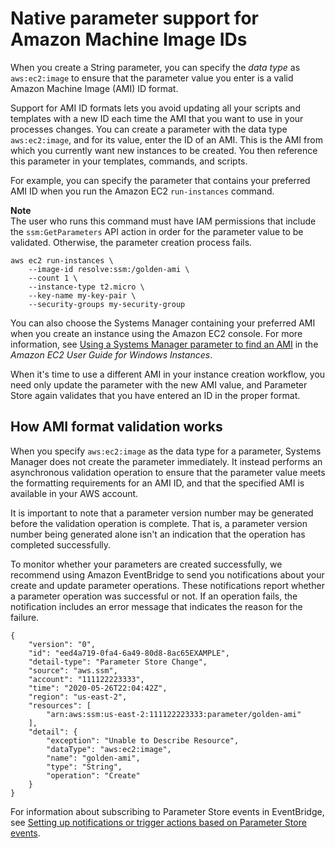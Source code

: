 # Native parameter support for Amazon Machine Image IDs<a name="parameter-store-ec2-aliases"></a>

When you create a String parameter, you can specify the *data type* as `aws:ec2:image` to ensure that the parameter value you enter is a valid Amazon Machine Image \(AMI\) ID format\. 

Support for AMI ID formats lets you avoid updating all your scripts and templates with a new ID each time the AMI that you want to use in your processes changes\. You can create a parameter with the data type `aws:ec2:image`, and for its value, enter the ID of an AMI\. This is the AMI from which you currently want new instances to be created\. You then reference this parameter in your templates, commands, and scripts\. 

For example, you can specify the parameter that contains your preferred AMI ID when you run the Amazon EC2 `run-instances` command\.

**Note**  
The user who runs this command must have IAM permissions that include the `ssm:GetParameters` API action in order for the parameter value to be validated\. Otherwise, the parameter creation process fails\.

```
aws ec2 run-instances \
    --image-id resolve:ssm:/golden-ami \
    --count 1 \
    --instance-type t2.micro \
    --key-name my-key-pair \
    --security-groups my-security-group
```

You can also choose the Systems Manager containing your preferred AMI when you create an instance using the Amazon EC2 console\. For more information, see [Using a Systems Manager parameter to find an AMI](https://docs.aws.amazon.com/AWSEC2/latest/WindowsGuide/finding-an-ami.html#using-systems-manager-parameter-to-find-AMI) in the *Amazon EC2 User Guide for Windows Instances*\.

When it's time to use a different AMI in your instance creation workflow, you need only update the parameter with the new AMI value, and Parameter Store again validates that you have entered an ID in the proper format\.

## How AMI format validation works<a name="parameter-ami-validation"></a>

When you specify `aws:ec2:image` as the data type for a parameter, Systems Manager does not create the parameter immediately\. It instead performs an asynchronous validation operation to ensure that the parameter value meets the formatting requirements for an AMI ID, and that the specified AMI is available in your AWS account\.

It is important to note that a parameter version number may be generated before the validation operation is complete\. That is, a parameter version number being generated alone isn't an indication that the operation has completed successfully\.

To monitor whether your parameters are created successfully, we recommend using Amazon EventBridge to send you notifications about your create and update parameter operations\. These notifications report whether a parameter operation was successful or not\. If an operation fails, the notification includes an error message that indicates the reason for the failure\. 

```
{
    "version": "0",
    "id": "eed4a719-0fa4-6a49-80d8-8ac65EXAMPLE",
    "detail-type": "Parameter Store Change",
    "source": "aws.ssm",
    "account": "111122223333",
    "time": "2020-05-26T22:04:42Z",
    "region": "us-east-2",
    "resources": [
        "arn:aws:ssm:us-east-2:111122223333:parameter/golden-ami"
    ],
    "detail": {
        "exception": "Unable to Describe Resource",
        "dataType": "aws:ec2:image",
        "name": "golden-ami",
        "type": "String",
        "operation": "Create"
    }
}
```

For information about subscribing to Parameter Store events in EventBridge, see [Setting up notifications or trigger actions based on Parameter Store events](sysman-paramstore-cwe.md)\.